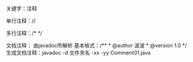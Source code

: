 关键字：注释

单行注释：//

多行注释：/* */

文档注释： 由javadoc所解析
  基本格式：/**
            * @author 波波
            * @version 1.0
            */
  生成文档注释：javadoc -d 文件夹名 -xx -yy Comment01.java 
